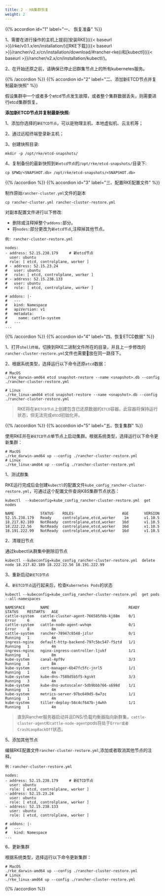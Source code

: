 ```yaml
---
title: 2 - HA集群恢复
weight: 2
---
```


{{% accordion id="1" label="一、 恢复准备" %}}

1、需要在进行操作的主机上提前[安装RKE]({{< baseurl >}}/rke/v0.1.x/en/installation/)([RKE下载]({{< baseurl >}}/rancher/v2.x/cn/installation/download/#rancher-rke))和[kubectl]({{< baseurl >}}/rancher/v2.x/cn/installation/kubectl/)。

2、在开始还原之前，请确保已停止旧群集节点上的所有kubernetes服务。

{{% /accordion %}}
{{% accordion id="2" label="二、添加新ETCD节点并复制最新快照" %}}

假设集群中一个或者多个etcd节点发生故障，或者整个集群数据丢失，则需要进行etcd集群恢复。

**添加新ETCD节点并复制最新快照:**

1、添加你选择的`新ETCD节点`，可以是物理主机、本地虚拟机、云主机等；

2、通过远程终端登录新主机；

3、创建快照目录:

```
mkdir -p /opt/rke/etcd-snapshots/
```

4、复制备份的最新快照到`新etcd节点`的`/opt/rke/etcd-snapshots/`目录下:

```
cp $PWD/<SNAPSHOT.db> /opt/rke/etcd-snapshots/<SNAPSHOT.db>
```

{{% /accordion %}}
{{% accordion id="3" label="三、配置RKE配置文件" %}}

制作原始`rancher-cluster.yml`文件的副本

`cp rancher-cluster.yml rancher-cluster-restore.yml`

对副本配置文件进行以下修改:

- 删除或注释掉整个`addons:`部分。
- 将`nodes:`部分更改为`新etcd节点`,注释掉其他节点。

`例: rancher-cluster-restore.yml`

```
nodes:
- address: 52.15.238.179     # 新etcd节点
  user: ubuntu
  role: [ etcd, controlplane, worker ]
# - address: 52.15.23.24
#   user: ubuntu
#   role: [ etcd, controlplane, worker ]
# - address: 52.15.238.133
#   user: ubuntu
#   role: [ etcd, controlplane, worker ]

# addons: |-
#   ---
#   kind: Namespace
#   apiVersion: v1
#   metadata:
#     name: cattle-system
#   ---
...
```

{{% /accordion %}}
{{% accordion id="4" label="四、恢复ETCD数据" %}}

1、打开`shell终端`，切换到RKE二进制文件所在的目录，并且上一步修改的`rancher-cluster-restore.yml`文件也需要放在同一路径下。

2、根据系统类型，选择运行以下命令还原`etcd`数据：

```
# MacOS
./rke_darwin-amd64 etcd snapshot-restore --name <snapshot>.db --config ./rancher-cluster-restore.yml

# Linux
./rke_linux-amd64 etcd snapshot-restore --name <snapshot>.db --config ./rancher-cluster-restore.yml
```

>RKE将在`新ETCD节点`上创建包含已还原数据的`ETCD`容器。此容器将保持运行状态，但无法完成etcd初始化并。

{{% /accordion %}}
{{% accordion id="5" label="五、恢复集群" %}}

使用RKE并在`新ETCD节点`单节点上启动集群。根据系统类型，选择运行以下命令更新集群：

```
# MacOS
./rke_darwin-amd64 up --config ./rancher-cluster-restore.yml
# Linux
./rke_linux-amd64 up --config ./rancher-cluster-restore.yml
```

1、测试群集

RKE运行完成后会创建`kubectl`的配置文件`kube_config_rancher-cluster-restore.yml`，可通过这个配置文件查询K8S集群节点状态：

```
kubectl  --kubeconfig=kube_config_rancher-cluster-restore.yml  get nodes

NAME            STATUS    ROLES                      AGE       VERSION
52.15.238.179   Ready     controlplane,etcd,worker    1m       v1.10.5
18.217.82.189   NotReady  controlplane,etcd,worker   16d       v1.10.5
18.222.22.56    NotReady  controlplane,etcd,worker   16d       v1.10.5
18.191.222.99   NotReady  controlplane,etcd,worker   16d       v1.10.5
```

2、清理旧节点

通过kubectl从群集中删除旧节点

```
kubectl --kubeconfig=kube_config_rancher-cluster-restore.yml  delete node 18.217.82.189 18.222.22.56 18.191.222.99
```

3、重新启动`新ETCD节点`

4、`新ETCD节点`运行起来后，检查`Kubernetes Pods`的状态

```
kubectl --kubeconfig=kube_config_rancher-cluster-restore.yml  get pods --all-namespaces

NAMESPACE       NAME                                    READY     STATUS    RESTARTS   AGE
cattle-system   cattle-cluster-agent-766585f6b-kj88m    0/1       Error     6          4m
cattle-system   cattle-node-agent-wvhqm                 0/1       Error     8          8m
cattle-system   rancher-78947c8548-jzlsr                0/1       Running   1          4m
ingress-nginx   default-http-backend-797c5bc547-f5ztd   1/1       Running   1          4m
ingress-nginx   nginx-ingress-controller-ljvkf          1/1       Running   1          8m
kube-system     canal-4pf9v                             3/3       Running   3          8m
kube-system     cert-manager-6b47fc5fc-jnrl5            1/1       Running   1          4m
kube-system     kube-dns-7588d5b5f5-kgskt               3/3       Running   3          4m
kube-system     kube-dns-autoscaler-5db9bbb766-s698d    1/1       Running   1          4m
kube-system     metrics-server-97bc649d5-6w7zc          1/1       Running   1          4m
kube-system     tiller-deploy-56c4cf647b-j4whh          1/1       Running   1          4m
```

>直到Rancher服务器启动并且DNS/负载均衡器指向新群集，`cattle-cluster-agent和cattle-node-agent`pods将处于`Error或者CrashLoopBackOff`状态。

5、添加其他节点

编辑RKE配置文件`rancher-cluster-restore.yml`,添加或者取消其他节点的注释。

`例：rancher-cluster-restore.yml`

```
nodes:
- address: 52.15.238.179     # 新ETCD节点
  user: ubuntu
  role: [ etcd, controlplane, worker ]
- address: 52.15.23.24
  user: ubuntu
  role: [ etcd, controlplane, worker ]
- address: 52.15.238.133
  user: ubuntu
  role: [ etcd, controlplane, worker ]

# addons: |-
#   ---
#   kind: Namespace
...
```

6、更新集群

根据系统类型，选择运行以下命令更新集群：

```
# MacOS
./rke_darwin-amd64 up --config ./rancher-cluster-restore.yml
# Linux
./rke_linux-amd64 up --config ./rancher-cluster-restore.yml
```

{{% /accordion %}}